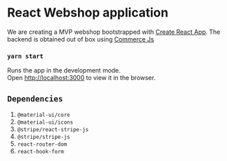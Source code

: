 # React Webshop application

We are creating a MVP webshop bootstrapped with [Create React App](https://github.com/facebook/create-react-app). The backend is obtained out of box using [ Commerce Js](https://commercejs.com/)

### `yarn start`

Runs the app in the development mode.\
Open [http://localhost:3000](http://localhost:3000) to view it in the browser.

## `Dependencies`

1. `@material-ui/core`
2. `@material-ui/icons`
3. `@stripe/react-stripe-js`
4. `@stripe/stripe-js`
5. `react-router-dom `
6. `react-hook-form`
